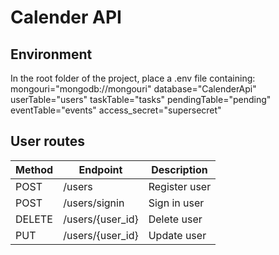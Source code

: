 # Calender API

## Environment
In the root folder of the project, place a .env file containing:
mongouri="mongodb://mongouri"
database="CalenderApi"
userTable="users"
taskTable="tasks"
pendingTable="pending"
eventTable="events"
access_secret="supersecret"

## User routes
| Method        | Endpoint         | Description  |
| ------------- |------------------| ------------ |
| POST          | /users           | Register user|
| POST          | /users/signin    | Sign in user |
| DELETE        | /users/{user_id} | Delete user  |
| PUT           | /users/{user_id} | Update user  |
